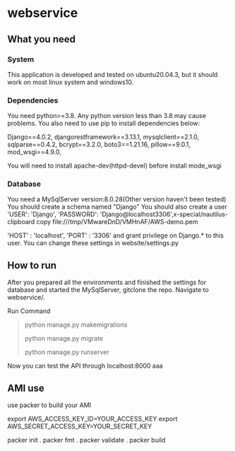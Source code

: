 # webservice
## What you need
### System
This application is developed and tested on ubuntu20.04.3, but it should work on most linux system and windows10.
### Dependencies
You need python>=3.8. Any python version less than 3.8 may cause problems. You also need to use pip to install dependencies below:

Django==4.0.2,
djangorestframework==3.13.1,
mysqlclient==2.1.0,
sqlparse==0.4.2,
bcrypt==3.2.0,
boto3==1.21.16,
pillow==9.0.1,
mod_wsgi==4.9.0,

You will need to install apache-dev(httpd-devel) before install mode_wsgi
### Database
You need a MySqlServer version:8.0.28(Other version haven't been tested)
You should create a schema named "Django"
You should also create a user        
'USER': 'Django',
'PASSWORD': 'Django@localhost3306',x-special/nautilus-clipboard
copy
file:///tmp/VMwareDnD/VMHnAF/AWS-demo.pem

'HOST' : 'localhost',
'PORT' : '3306'
and grant privilege on Django.* to this user.
You can change these settings in website/settings.py
## How to run
After you prepared all the environments and finished the settings for database and started the MySqlServer, gitclone the repo. Navigate to webservice/.

Run Command
> python manage.py makemigrations
> 
> python manage.py migrate
> 
> python manage.py runserver

Now you can test the API through localhost:8000
aaa
## AMI use
use packer to build your AMI

export AWS_ACCESS_KEY_ID=YOUR_ACCESS_KEY 
export AWS_SECRET_ACCESS_KEY=YOUR_SECRET_KEY


packer init .
packer fmt .
packer validate .
packer build